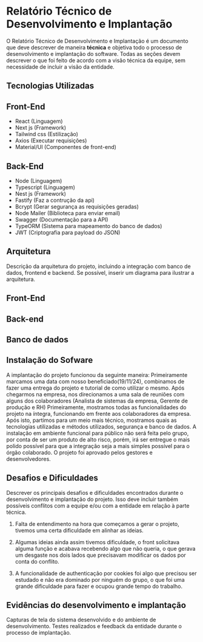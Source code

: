# Relatório Técnico de Desenvolvimento e Implantação

O Relatório Técnico de Desenvolvimento e Implantação é um documento que deve descrever de maneira **técnica** e objetiva todo o processo de desenvolvimento e implantação do software. Todas as seções devem descrever o que foi feito de acordo com a visão técnica da equipe, sem necessidade de incluir a visão da entidade.

## Tecnologias Utilizadas

Front-End
---
- React (Linguagem)
- Next js (Framework)
- Tailwind css (Estilização)
- Axios (Executar requisições)
- Material/UI (Componentes de front-end)

Back-End
---
- Node (Linguagem)
- Typescript (Linguagem)
- Nest js (Framework)
- Fastify (Faz a contrução da api)
- Bcrypt (Gerar segurança as requisições geradas)
- Node Mailer (Biblioteca para enviar email)
- Swagger (Documentação para a API)
- TypeORM (Sistema para mapeamento do banco de dados)
- JWT (Criptografia para payload do JSON)

## Arquitetura

Descrição da arquitetura do projeto, incluindo a integração com banco de dados, frontend e backend. Se possível, inserir um diagrama para ilustrar a arquitetura.

Front-End
---
Back-end
---
Banco de dados
---

## Instalação do Sofware

A implantação do projeto funcionou da seguinte maneira:
Primeiramente marcamos uma data com nosso beneficiado(19/11/24), combinamos de fazer uma entrega do projeto e tutorial de como utilizar o mesmo.
Após chegarmos na empresa, nos direcionamos a uma sala de reuniões com alguns dos colaboradores (Analista de sistemas da empresa, Gerente de produção e RH)
Primeiramente, mostramos todas as funcionalidades do projeto na íntegra, funcionando em frente aos colaboradores da empresa.
Após isto, partimos para um meio mais técnico, mostramos quais as tecnologias utilizadas e métodos utilizados, segurança e banco de dados.
A instalação em ambiente funcional para público não será feita pelo grupo, por conta de ser um produto de alto risco, porém, irá ser entregue o mais polido possível para que a integração seja a mais simples possível para o órgão colaborado.
O projeto foi aprovado pelos gestores e desenvolvedores.

## Desafios e Dificuldades

Descrever os principais desafios e dificuldades encontrados durante o desenvolvimento e implantação do projeto. Isso deve incluir também possíveis conflitos com a equipe e/ou com a entidade em relação à parte técnica.

1. Falta de entendimento na hora que começamos a gerar o projeto, tivemos uma certa dificuldade em alinhar as ideias.

2. Algumas ideias ainda assim tivemos dificuldade, o front solicitava alguma função e acabava recebendo algo que não queria, o que gerava um desgaste nos dois lados que precisavam modificar os dados por conta do conflito.

3. A funcionalidade de authenticação por cookies foi algo que precisou ser estudado e não era dominado por ninguém do grupo, o que foi uma grande dificuldade para fazer e ocupou grande tempo do trabalho.


## Evidências do desenvolvimento e implantação

Capturas de tela do sistema desenvolvido e do ambiente de desenvolvimento. Testes realizados e feedback da entidade durante o processo de implantação.